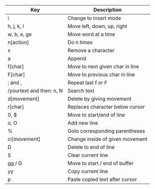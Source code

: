 
        
| Key                      | Description                     |
|--------------------------|---------------------------------|
| i                        | Change to insert mode           |
| h, j, k, l               | Move left, down, up, right      |
| w, b, e, ge              | Move word at a time             |
| n[action]                | Do n times                      |
| x                        | Remove a character              |
| a                        | Append                          |
| f[char]                  | Move to next given char in line |
| F[char]                  | Move to previous char in line   |
| ; and ,                  | Repeat last f or F              |
| /yourtext and then: n, N | Search text                     |
| d[movement]              | Delete by giving movement       |
| r[char]                  | Replaces character below cursor |
| 0, $                     | Move to start/end of line       |
| o, O                     | Add new line                    |
| %                        | Goto corresponding parentheses  |
| ci[movement]             | Change inside of given movement |
| D                        | Delete to end of line           |
| S                        | Clear current line              |
| gg / G                   | Move to start / end of buffer   |
| yy                       | Copy current line               |
| p                        | Paste copied text after cursor  |
    